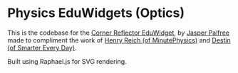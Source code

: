 Physics EduWidgets (Optics)
============================

This is the codebase for the [Corner Reflector EduWidget](http://labs.minutelabs.io/Optics/corner-reflector/), by [Jasper Palfree](http://wellcaffeinated.net) made to compliment the work of [Henry Reich (of MinutePhysics)](http://minutephysics.com) and [Destin (of Smarter Every Day)](http://www.youtube.com/user/destinws2).

Built using Raphael.js for SVG rendering.
